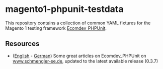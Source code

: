 # magento1-phpunit-testdata
This repository contains a collection of common YAML fixtures for the Magento 1 testing framework [Ecomdev_PHPUnit](https://github.com/EcomDev/EcomDev_PHPUnit).

## Resources
* ([English](https://www.schmengler-se.de/en/category/magento/ecomdev_phpunit/) - [German](https://www.schmengler-se.de/category/magento/ecomdev_phpunit/)) Some great articles on Ecomdev_PHPUnit on www.schmengler-se.de, updated to the latest available release (0.3.7)
